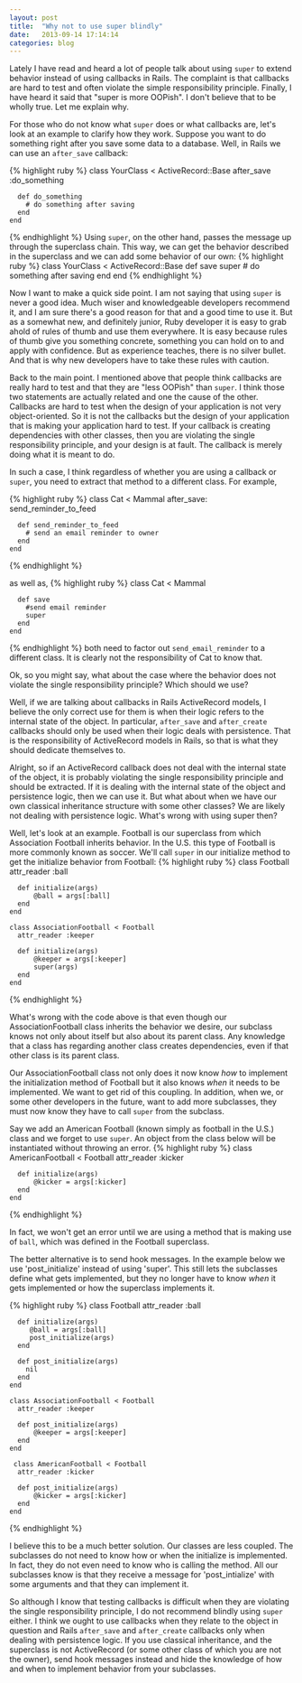 ```yaml
---
layout: post
title:  "Why not to use super blindly"
date:   2013-09-14 17:14:14
categories: blog
---
```


Lately I have read and heard a lot of people talk about using `super` to extend behavior instead of using callbacks in Rails. The complaint is that callbacks are hard to test and often violate the simple responsibility principle. Finally, I have heard it said that "super is more OOPish". I don't believe that to be wholly true. Let me explain why.

For those who do not know what `super` does or what callbacks are, let's look at an example to clarify how they work. Suppose you want to do something right after you save some data to a database. Well, in Rails we can use an `after_save` callback:

{% highlight ruby %}
    class YourClass < ActiveRecord::Base
      after_save :do_something

      def do_something
        # do something after saving
      end
    end
{% endhighlight %}
Using `super`, on the other hand, passes the message up through the superclass chain. This way, we can get the behavior described in the superclass and we can add some behavior of our own:
{% highlight ruby %}
    class YourClass < ActiveRecord::Base
      def save
        super
        # do something after saving
      end
    end
{% endhighlight %}

Now I want to make a quick side point. I am not saying that using `super` is never a good idea. Much wiser and knowledgeable developers recommend it, and I am sure there's a good reason for that and a good time to use it. But as a somewhat new, and definitely junior, Ruby developer it is easy to grab ahold of rules of thumb and use them everywhere. It is easy because rules of thumb give you something concrete, something you can hold on to and apply with confidence. But as experience teaches, there is no silver bullet. And that is why new developers have to take these rules with caution.

Back to the main point. I mentioned above that people think callbacks are really hard to test and that they are "less OOPish" than `super`. I think those two statements are actually related and one the cause of the other. Callbacks are hard to test when the design of your application is not very object-oriented. So it is not the callbacks but the design of your application that is making your application hard to test. If your callback is creating dependencies with other classes, then you are violating the single responsibility principle, and your design is at fault. The callback is merely doing what it is meant to do.

In such a case, I think regardless of whether you are using a callback or `super`, you need to extract that method to a different class. For example,

{% highlight ruby %}
    class Cat < Mammal
      after_save: send_reminder_to_feed

      def send_reminder_to_feed
        # send an email reminder to owner
      end
    end
{% endhighlight %}

as well as,
{% highlight ruby %}
    class Cat < Mammal

      def save
        #send email reminder
        super
      end
    end
{% endhighlight %}
both need to factor out `send_email_reminder` to a different class. It is clearly not the responsibility of Cat to know that.

Ok, so you might say, what about the case where the behavior does not violate the single responsibility principle? Which should we use?

Well, if we are talking about callbacks in Rails ActiveRecord models, I believe the only correct use for them is when their logic refers to the internal state of the object. In particular, `after_save` and `after_create` callbacks should only be used when their logic deals with persistence. That is the responsibility of ActiveRecord models in Rails, so that is what they should dedicate themselves to.

Alright, so if an ActiveRecord callback does not deal with the internal state of the object, it is probably violating the single responsibility principle and should be extracted. If it is dealing with the internal state of the object and persistence logic, then we can use it. But what about when we have our own classical inheritance structure with some other classes? We are likely not dealing with persistence logic. What's wrong with using super then?

Well, let's look at an example. Football is our superclass from which Association Football inherits behavior. In the U.S. this type of Football is more commonly known as soccer. We'll call `super` in our initialize method to get the initialize behavior from Football:
{% highlight ruby %}
    class Football
      attr_reader :ball

      def initialize(args)
          @ball = args[:ball]
      end
    end

    class AssociationFootball < Football
      attr_reader :keeper

      def initialize(args)
          @keeper = args[:keeper]
          super(args)
      end
    end
{% endhighlight %}

What's wrong with the code above is that even though our AssociationFootball class inherits the behavior we desire, our subclass knows not only about itself but also about its parent class. Any knowledge that a class has regarding another class creates dependencies, even if that other class is its parent class.

Our AssociationFootball class not only does it now know *how* to implement the initialization method of Football but it also knows *when* it needs to be implemented. We want to get rid of this coupling. In addition, when we, or some other developers in the future, want to add more subclasses, they must now know they have to call `super` from the subclass.

Say we add an American Football (known simply as football in the U.S.) class and we forget to use `super`. An object from the class below will be instantiated without throwing an error.
{% highlight ruby %}
     class AmericanFootball < Football
      attr_reader :kicker

      def initialize(args)
          @kicker = args[:kicker]
      end
    end
{% endhighlight %}

In fact, we won't get an error until we are using a method that is making use of `ball`, which was defined in the Football superclass.

The better alternative is to send hook messages. In the example below we use 'post_initialize' instead of using 'super'. This still lets the subclasses define what gets implemented, but they no longer have to know *when* it gets implemented or how the superclass implements it.

{% highlight ruby %}
    class Football
      attr_reader :ball

      def initialize(args)
         @ball = args[:ball]
         post_initialize(args)
      end

      def post_initialize(args)
        nil
      end
    end

    class AssociationFootball < Football
      attr_reader :keeper

      def post_initialize(args)
          @keeper = args[:keeper]
      end
    end

     class AmericanFootball < Football
      attr_reader :kicker

      def post_initialize(args)
          @kicker = args[:kicker]
      end
    end
{% endhighlight %}

I believe this to be a much better solution. Our classes are less coupled. The subclasses do not need to know how or when the initialize is implemented. In fact, they do not even need to know who is calling the method. All our subclasses know is that they receive a message for 'post_intialize' with some arguments and that they can implement it.

So although I know that testing callbacks is difficult when they are violating the single responsibility principle, I do not recommend blindly using `super` either. I think we ought to use callbacks when they relate to the object in question and Rails `after_save` and `after_create` callbacks only when dealing with persistence logic. If you use classical inheritance, and the superclass is not ActiveRecord (or some other class of which you are not the owner), send hook messages instead and hide the knowledge of how and when to implement behavior from your subclasses.
